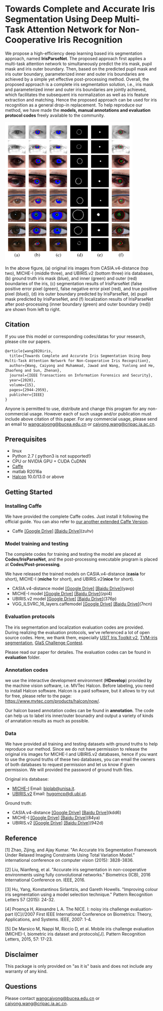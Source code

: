 
# Towards Complete and Accurate Iris Segmentation Using Deep Multi-Task Attention Network for Non-Cooperative Iris Recognition

We propose a high-efficiency deep learning based iris segmentation approach, named **IrisParseNet**. 
The proposed approach first applies a multi-task attention network to simultaneously predict the iris mask, 
pupil mask and iris outer boundary. Then, based on the predicted pupil mask and iris outer boundary, 
parameterized inner and outer iris boundaries are achieved by a simple yet effective post-processing method. 
Overall, the proposed approach is a complete iris segmentation solution, i.e., iris mask and parameterized 
inner and outer iris boundaries are jointly achieved, which facilitates the subsequent iris normalization as well as iris feature extraction and matching. Hence the proposed approach can be used for iris recognition as a general drop-in replacement. To help reproduce our method, we have 
made the **models, manual annotations and evaluation protocol codes** freely available to the community. 

<img src='sample.png' width="420px">

In the above figure, (a) original iris images from CASIA.v4-distance (top two), MICHE-I (middle three), and UBIRIS.v2 (bottom three) iris databases, 
(b) ground truth iris mask (blue), and inner (green) and outer (red) boundaries of the iris, (c) segmentation results of IrisParseNet (false positive error pixel (green), false negative error
pixel (red), and true positive pixel (blue)), (d) iris outer boundary predicted
by IrisParseNet, (e) pupil mask predicted by IrisParseNet, and (f) localization
results of IrisParseNet after post-processing (inner boundary (green) and outer boundary (red)) are shown from left to right.

## Citation
If you use this model or corresponding codes/datas for your research, please cite our papers.

```
@article{wang2020iris,
  title={Towards Complete and Accurate Iris Segmentation Using Deep Multi-Task Attention Network for Non-Cooperative Iris Recognition}, 
  author={Wang, Caiyong and Muhammad, Jawad and Wang, Yunlong and He, Zhaofeng and Sun, Zhenan},
  journal={IEEE Transactions on Information Forensics and Security}, 
  year={2020},
  volume={15},
  pages={2944-2959},
  publisher={IEEE}
}
```
Anyone is permitted to use, distribute and change this program for any non-commercial usage. However each of such usage and/or publication must include above citation of this paper. For any commercial usage, please send an email to wangcaiyong@bucea.edu.cn or caiyong.wang@cripac.ia.ac.cn. 
 
## Prerequisites
- linux
- Python 2.7 ( python3 is not supported!)
- CPU or NVIDIA GPU + CUDA CuDNN
- [Caffe](http://caffe.berkeleyvision.org/)  
- matlab R2016a 
- [Halcon](https://www.mvtec.com/products/halcon/) 10.0/13.0 or above 

## Getting Started

### Installing Caffe
We have provided the complete Caffe codes. Just install it following the official guide. You can also refer to [our another extended Caffe Version](https://github.com/xiamenwcy/extended-caffe).

- Caffe [[Google Drive]](https://drive.google.com/file/d/181EsUA6p12eoc7GU-zwSG5M4TxIR_pZZ/view) [[Baidu Drive]](https://pan.baidu.com/s/1zttJGXQfH2h3rLc37gQkXA)(zuhv)

### Model training and testing

The complete codes for training and testing the model are placed at **Codes/IrisParseNet**, and the post-processing executable program is placed at **Codes/Post-processing**.

We have released the trained models on CASIA.v4-distance (**casia** for short), MICHE-I (**miche** for short), and UBIRIS.v2(**nice** for short). 

- CASIA.v4-distance model [[Google Drive]](https://drive.google.com/file/d/1y1Usfz95avgkAIb3hwvnwCme9pAW8w1A/view?usp=sharing) [[Baidu Drive]](https://pan.baidu.com/s/1N8-3rSiy0OR0g-G82L4MQA)(yavp)
- MICHE-I model [[Google Drive]](https://drive.google.com/file/d/12Qr8W2505APLgxt6aJDtoyT-csWawNq3/view?usp=sharing) [[Baidu Drive]](https://pan.baidu.com/s/1Wbd_5YwyBh4LbxA8cupfOg)(zpi4)
- UBIRIS.v2 model [[Google Drive]](https://drive.google.com/file/d/1WzGxikN4DWn-_Jk7WVLgg4BHEpLpm7Rr/view?usp=sharing) [[Baidu Drive]](https://pan.baidu.com/s/1kGbHBWOt4NzazFaIlhmI6A)(376p)
- VGG_ILSVRC_16_layers.caffemodel  [[Google Drive]](https://drive.google.com/file/d/1biuFHDyD96JLjfd650OGNFL66-WczSDe/view?usp=sharing) [[Baidu Drive]](https://pan.baidu.com/s/1fx5RZMFPIGcDlfS9iFqvEQ)(7ncn)


### Evaluation protocols

The iris segmentation and localization evaluation codes are provided. During realizing the 
evaluation protocols, we've referenced a lot of open source codes. Here, we thank them, especially
[USIT Iris Toolkit v2](http://www.wavelab.at/sources/Rathgeb16a/), [TVM-iris segmentation](https://www4.comp.polyu.edu.hk/~csajaykr/tvmiris.htm), [GlaS Challenge Contest](https://warwick.ac.uk/fac/sci/dcs/research/tia/glascontest/evaluation/).

Please read our paper for detailes. The evaluation codes can be found in **evaluation** folder.

### Annotation codes
we use the interactive development environment (**HDevelop**) provided by the machine vision software, i.e. MVTec Halcon. Before labeling, you need to install Halcon software. Halcon is a paid software, but it allows to try out for free, please refer to the page:
https://www.mvtec.com/products/halcon/now/.

Our halcon based annotation codes can be found in **annotation**. The code can help us to label
iris inner/outer bounadry and output a variety of kinds of annatation results as much as possible.

### Data  

We have provided all training and testing datasets with ground truths to help reproduce our method. Since we 
do not have permission to release the original iris images for MICHE-I and UBIRIS.v2 databases, hence if you want to use the ground truths of these two databases, you can email the owners of both databases to request permission and let us know if given permission. We will provided the password of ground truth files.

 Original iris database: 
- [MICHE-I](http://biplab.unisa.it/MICHE/database/MICHE_BIPLAB_DATABASE/)  Email: biplab@unisa.it.
- [UBIRIS.v2](http://iris.di.ubi.pt/ubiris2.html)  Email: hugomcp@di.ubi.pt.

Ground truth:
- CASIA.v4-distance [[Google Drive]](https://drive.google.com/file/d/1AbYXkYmQ1nfzNNZGr3aD5QQ2wQFxzyLO/view?usp=sharing) [[Baidu Drive]](https://pan.baidu.com/s/1G9kPfq72Iv5TqlPiQd82fA)(kdd6)
- MICHE-I [[Google Drive]](https://drive.google.com/file/d/1V7WUjrY67-LlqKWMoTiMUN8ih-wmbrAq/view?usp=sharing) [[Baidu Drive]](https://pan.baidu.com/s/1xiYXx_c9-NL9S3JL4bNQCA)(84ya)
- UBIRIS.v2 [[Google Drive]](https://drive.google.com/file/d/1WVAUf6lHA6xw1vI9Fz3g_Ovv-_33kvpa/view?usp=sharing) [[Baidu Drive]](https://pan.baidu.com/s/1PRcFKX1wodWFF-7PujITlA)(942d)
  

## Reference 
[1] Zhao, Zijing, and Ajay Kumar. "An Accurate Iris Segmentation Framework Under Relaxed Imaging Constraints Using Total Variation Model." international conference on computer vision (2015): 3828-3836.

[2] Liu, Nianfeng, et al. "Accurate iris segmentation in non-cooperative environments using fully convolutional networks." Biometrics (ICB), 2016 International Conference on. IEEE, 2016.

[3] Hu, Yang, Konstantinos Sirlantzis, and Gareth Howells. "Improving colour iris segmentation using a model selection technique." Pattern Recognition Letters 57 (2015): 24-32.

[4] Proença H, Alexandre L A. The NICE. I: noisy iris challenge evaluation-part I[C]//2007 First IEEE International Conference on Biometrics: Theory, Applications, and Systems. IEEE, 2007: 1-4.

[5] De Marsico M, Nappi M, Riccio D, et al. Mobile iris challenge evaluation (MICHE)-I, biometric iris dataset and protocols[J]. Pattern Recognition Letters, 2015, 57: 17-23.

## Disclaimer
This package is only provided on "as it is" basis and does not include any warranty of any kind.


## Questions
Please contact wangcaiyong@bucea.edu.cn or caiyong.wang@cripac.ia.ac.cn. 
